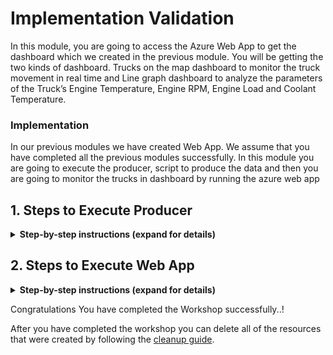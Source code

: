 # Implementation Validation 

In this module, you are going to access the Azure Web App to get the dashboard which we created in the previous module. You will be getting the two kinds of dashboard. Trucks on the map dashboard to monitor the truck movement in real time and Line graph dashboard to analyze the parameters of the Truck’s Engine Temperature, Engine RPM, Engine Load and Coolant Temperature.

### Implementation

In our previous modules we have created Web App. We assume that you have completed all the previous modules successfully. In this module you are going to execute the producer, script to produce the data and then you are going to monitor the trucks in dashboard by running the azure web app

## 1. Steps to Execute Producer

<details>
<summary><strong>Step-by-step instructions (expand for details)</strong></summary><p>
 
1. Open Azure Portal home page

1. Click on **Cloud shell** to open the Azure PowerShell command-line.

  	![HERE Maps & Location Services Data Streams](../Images/1_AzureHome_CloudShell.png)

1. Let’s it open the **PowerShell command-line** it may take few seconds to open up

	![HERE Maps & Location Services Data Streams](../Images/2_PowershellCommandline.png)
	
1. Ensure that the command-line interface indicates its **PowerShell**, by default it will be in the Azure directory. We need to set location to execute our Producer script. Execute the below command to set location

                >Set-Location $home 
	
		
6. It changes the directory and it set’s the home location of the user profile


1. Navigate to the **Producer** directory by executing the below command 

                >cd Producer
	
  
1. You can run up to 10 Trucks to emit data. You can mention the number of trucks should run at a time by mentioning in the command line. You can mention from 1 to 10.

              	>node index.js 10

	![HERE Maps & Location Services Data Streams](../Images/10_ProducerResultConsole_2.png)
  
  
 1. Keep this window open and let's producer, script to be running to see the real time truck movement on the map
  
</p></details>

## 2. Steps to Execute Web App

<details>
<summary><strong>Step-by-step instructions (expand for details)</strong></summary><p>

1. Open the browser tab and enter the Web App URL which you copied/saved in the previous module

 		Eg: https://fleetdashboard.azurewebsites.net

1. You can able to see the Map dashboard. Based on your truck count in the producer the Truck icons will be displayed in the Map.

1. Every five seconds you can able to see the movement of the truck

  	![HERE Maps & Location Services Data Streams](../Images/3_DashboardOutput.PNG)

1. To access the Line Graph dashboard, type /graph in the URL and enter

              Eg: https://fleetdashboard.azurewebsites.net/graph
              
    ![HERE Maps & Location Services Data Streams](../Images/4_DashboardOutput_Graph.PNG)


1. Its open's a new page and you can see a Select Vehicle Text box

    ![HERE Maps & Location Services Data Streams](../Images/5_DashboardOutput_Graph_Select.PNG)
    
1. Click in textbox, its dropdown the available tuck details

    ![HERE Maps & Location Services Data Streams](../Images/6_DashboardOutput_Graph_Select.png)
    
1. Select the Truck and click on Submit button, it plots the Line graph of Engine Temperature, Engine RPM, Engine Load and Coolant Temperature.

    ![HERE Maps & Location Services Data Streams](../Images/7_LineGraph_DashboardOutput.PNG)
    
    
    ![HERE Maps & Location Services Data Streams](../Images/8_LineGraph_DashboardOutput.PNG)

  
</p></details>




Congratulations You have completed the Workshop successfully..!
  
After you have completed the workshop you can delete all of the resources that were created by following the [cleanup guide][cleanup].



[cleanup]: 5_CleanUp/


